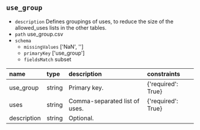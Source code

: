 ## `use_group`
  - `description` Defines groupings of uses, to reduce the size of the allowed_uses lists in the other tables.
  - `path` use_group.csv
  - `schema`
      - `missingValues` ['NaN', '']
    - `primaryKey` ['use_group']
    - `fieldsMatch` subset
  
| name        | type   | description                   | constraints        |
|:------------|:-------|:------------------------------|:-------------------|
| use_group   | string | Primary key.                  | {'required': True} |
| uses        | string | Comma-separated list of uses. | {'required': True} |
| description | string | Optional.                     |                    |